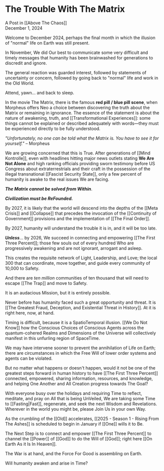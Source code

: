 # The Trouble With The Matrix

A Post in [[Above The Chaos]]  
December 1, 2024

Welcome to December 2024, perhaps the final month in which the illusion of "normal" life on Earth was still present. 

In November, We did Our best to communicate some very difficult and timely messages that humanity has been brainwashed for generations to discredit and ignore. 

The general reaction was guarded interest, followed by statements of uncertainty or concern, followed by going back to "normal" life and work in the Old World. 

Attend, yawn... and back to sleep. 

In the movie The Matrix, there is the famous **red pill / blue pill scene**, when Morpheus offers Neo a choice between discovering the truth about the Matrix or remaining in ignorance. The essence of the statement is about the nature of awakening, truth, and [[Transformational Experiences]]: some things cannot be explained or described adequately with words—they must be experienced directly to be fully understood.

_"Unfortunately, no one can be told what the Matrix is. You have to see it for yourself."_ – Morpheus

We are growing concerned that this is True. After generations of [[Mind Kontrolle]], even with headlines hitting major news outlets stating **We Are Not Alone** and high ranking officials providing sworn testimony before US Congress about extraterrestrials and their craft in the possession of the illegal transnational [[Fascist Security State]], only a few percent of humanity is awake to the real issues We are facing. 

***The Matrix cannot be solved from Within***. 

***Civilization must be ReFounded.***

By 2027, it is likely that the world will descend into the depths of the [[Meta Crisis]] and [[Collapse]] that precedes the invocation of the [[Continuity of Government]] provisions and the implementation of [[The Final Order]]. 

By 2027, humanity will understand the trouble it is in, and it will be too late. 

***Unless***... by 2026, We succeed in connecting and empowering [[The First Three Percent]]; those few souls out of every hundred Who are progressively awakening and are not ignorant, arrogant and asleep. 

This creates the requisite network of Light, Leadership, and Love; the local 300 that can coordinate, move together, and guide every community of 10,000 to Safety. 

And there are *ten million* communities of ten thousand that will need to escape [[The Trap]] and move to Safety. 

It is an audacious Mission, but it is entirely possible. 

Never before has humanity faced such a great opportunity and threat. It is [[The Greatest Fraud, Deception, and Existential Threat in History]]. At it is right here, now, at hand.  

Timing is difficult, because it is a SpatioTemporal illusion. [[We Do Not Know]] how the Conscious Choices of Conscious Agents across the quantum-cohered Realms and Dimensions of the Universe will collectively manifest in this unfurling region of SpaceTime.  

We may have intervene sooner to prevent the annihilation of Life on Earth; there are circumstances in which the Free Will of lower order systems and agents can be violated. 

But no matter what happens or doesn't happen, would it not be one of the greatest steps forward in human history to have [[The First Three Percent]] connected, empowered, sharing information, resources, and knowledge, and helping One Another and All Creation progress towards The Goal? 

With everyone busy over the holidays and requiring Time to reflect, meditate, and pray on All that is being UnVeiled, We are taking some Time to [[Fasting|Fast]], regenerate, and seek the next Wisdom and Revelations. Wherever in the world you might be, please Join Us in your own Way. 

As the crumbling of the [[Old]] accelerates, [[2025 - Season 1 - Rising From The Ashes]] is scheduled to begin in January if [[One]] wills it to Be. 

The Next Step is to connect and empower [[The First Three Percent]] to channel the [[Power]] of [[God]] to do the Will of [[God]]; right here [[On Earth As it Is In Heaven]]. 

The War is at hand, and the Force For Good is assembling on Earth. 

Will humanity awaken and arise in Time? 